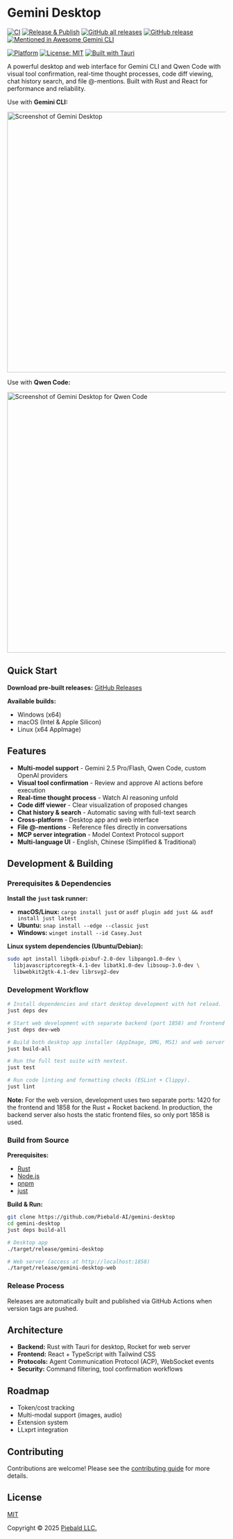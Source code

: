 # Gemini Desktop

[![CI](https://github.com/Piebald-AI/gemini-desktop/workflows/CI/badge.svg)](https://github.com/Piebald-AI/gemini-desktop/actions)
[![Release & Publish](https://github.com/Piebald-AI/gemini-desktop/workflows/Release%20%26%20Publish/badge.svg)](https://github.com/Piebald-AI/gemini-desktop/actions)
[![GitHub all releases](https://img.shields.io/github/downloads/Piebald-AI/gemini-desktop/total)](https://github.com/Piebald-AI/gemini-desktop/releases)
[![GitHub release](https://img.shields.io/github/v/release/Piebald-AI/gemini-desktop)](https://github.com/Piebald-AI/gemini-desktop/releases)
[![Mentioned in Awesome Gemini CLI](https://awesome.re/mentioned-badge.svg)](https://github.com/Piebald-AI/awesome-gemini-cli)

[![Platform](https://img.shields.io/badge/platform-Windows%20%7C%20macOS%20%7C%20Linux-lightgrey)](https://github.com/Piebald-AI/gemini-desktop/releases)
[![License: MIT](https://img.shields.io/badge/License-MIT-yellow.svg)](https://opensource.org/licenses/MIT)
[![Built with Tauri](https://img.shields.io/badge/built%20with-Tauri-FFC131)](https://tauri.app/)

A powerful desktop and web interface for Gemini CLI and Qwen Code with visual tool confirmation, real-time thought processes, code diff viewing, chat history search, and file @-mentions. Built with Rust and React for performance and reliability.

Use with **Gemini CLI:**

<img alt="Screenshot of Gemini Desktop" src="./assets/screenshot.png" width="600">

Use with **Qwen Code:**

<img alt="Screenshot of Gemini Desktop for Qwen Code" src="./assets/qwen-desktop.png" width="600">

## Quick Start

**Download pre-built releases:** [GitHub Releases](https://github.com/Piebald-AI/gemini-desktop/releases)

**Available builds:**

- Windows (x64)
- macOS (Intel & Apple Silicon)
- Linux (x64 AppImage)

## Features

- **Multi-model support** - Gemini 2.5 Pro/Flash, Qwen Code, custom OpenAI providers
- **Visual tool confirmation** - Review and approve AI actions before execution
- **Real-time thought process** - Watch AI reasoning unfold
- **Code diff viewer** - Clear visualization of proposed changes
- **Chat history & search** - Automatic saving with full-text search
- **Cross-platform** - Desktop app and web interface
- **File @-mentions** - Reference files directly in conversations
- **MCP server integration** - Model Context Protocol support
- **Multi-language UI** - English, Chinese (Simplified & Traditional)

## Development & Building

### Prerequisites & Dependencies

**Install the `just` task runner:**

- **macOS/Linux:** `cargo install just` or `asdf plugin add just && asdf install just latest`
- **Ubuntu:** `snap install --edge --classic just`
- **Windows:** `winget install --id Casey.Just`

**Linux system dependencies (Ubuntu/Debian):**

```bash
sudo apt install libgdk-pixbuf-2.0-dev libpango1.0-dev \
  libjavascriptcoregtk-4.1-dev libatk1.0-dev libsoup-3.0-dev \
  libwebkit2gtk-4.1-dev librsvg2-dev
```

### Development Workflow

```bash
# Install dependencies and start desktop development with hot reload.
just deps dev

# Start web development with separate backend (port 1858) and frontend (port 1420) servers
just deps dev-web

# Build both desktop app installer (AppImage, DMG, MSI) and web server binaries for production.
just build-all

# Run the full test suite with nextest.
just test

# Run code linting and formatting checks (ESLint + Clippy).
just lint
```

**Note:** For the web version, development uses two separate ports: 1420 for the frontend and 1858 for the Rust + Rocket backend. In production, the backend server also hosts the static frontend files, so only port 1858 is used.

### Build from Source

**Prerequisites:**

- [Rust](https://rust-lang.org)
- [Node.js](https://nodejs.org)
- [pnpm](https://pnpm.io)
- [just](https://just.systems)

**Build & Run:**

```bash
git clone https://github.com/Piebald-AI/gemini-desktop
cd gemini-desktop
just deps build-all

# Desktop app
./target/release/gemini-desktop

# Web server (access at http://localhost:1858)
./target/release/gemini-desktop-web
```

### Release Process

Releases are automatically built and published via GitHub Actions when version tags are pushed.

## Architecture

- **Backend:** Rust with Tauri for desktop, Rocket for web server
- **Frontend:** React + TypeScript with Tailwind CSS
- **Protocols:** Agent Communication Protocol (ACP), WebSocket events
- **Security:** Command filtering, tool confirmation workflows

## Roadmap

- Token/cost tracking
- Multi-modal support (images, audio)
- Extension system
- LLxprt integration

## Contributing

Contributions are welcome! Please see the [contributing guide](CONTRIBUTING.md) for more details.

## License

[MIT](./LICENSE)

Copyright © 2025 [Piebald LLC.](https://piebald.ai)
